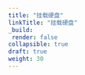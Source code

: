 ```yaml
---
title: "挂载硬盘"
linkTitle: "挂载硬盘"
_build:
 render: false 
collapsible: true
draft: true
weight: 30
---
```

